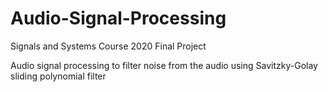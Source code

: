 # Audio-Signal-Processing
Signals and Systems Course 2020 Final Project

Audio signal processing to filter noise from the audio using Savitzky-Golay sliding polynomial filter
